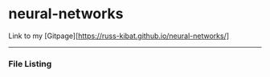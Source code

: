 # neural-networks

Link to my [Gitpage][https://russ-kibat.github.io/neural-networks/]

----
### File Listing



